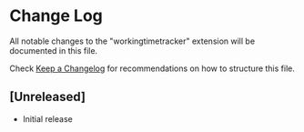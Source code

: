 # Change Log

All notable changes to the "workingtimetracker" extension will be documented in this file.

Check [Keep a Changelog](http://keepachangelog.com/) for recommendations on how to structure this file.

## [Unreleased]

- Initial release